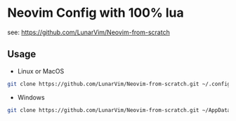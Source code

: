# Neovim Config with 100% lua

see: https://github.com/LunarVim/Neovim-from-scratch

## Usage

- Linux or MacOS
```bash
git clone https://github.com/LunarVim/Neovim-from-scratch.git ~/.config/nvim
```

- Windows
```bash
git clone https://github.com/LunarVim/Neovim-from-scratch.git ~/AppData/Local/nvim
```





